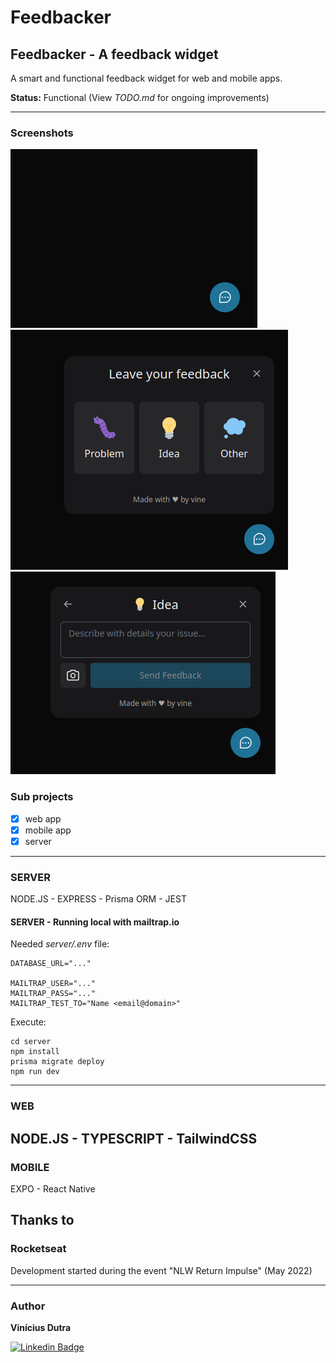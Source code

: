 # **Feedbacker**

## Feedbacker - A feedback widget
A smart and functional feedback widget for web and mobile apps.

**Status:** Functional (View *TODO.md* for ongoing improvements)

---
### Screenshots

![Feedbacker Teardrop](screen-capture-0.png)
![Feedbacker Options](screen-capture-1.png)
![Feedbacker Form](screen-capture-2.png)

### Sub projects

- [x] web app
- [x] mobile app
- [x] server
---
### SERVER

NODE.JS - EXPRESS - Prisma ORM - JEST

#### SERVER - Running local with mailtrap.io

Needed *server/.env* file:
```
DATABASE_URL="..."

MAILTRAP_USER="..."
MAILTRAP_PASS="..."
MAILTRAP_TEST_TO="Name <email@domain>"
```
Execute:
```
cd server
npm install
prisma migrate deploy
npm run dev
```
---
### WEB

NODE.JS - TYPESCRIPT - TailwindCSS
---
### MOBILE

EXPO - React Native

## Thanks to

### Rocketseat

Development started during the event "NLW Return Impulse" (May 2022)

---
### Author

**Vinícius Dutra**

[![Linkedin Badge](https://img.shields.io/badge/-Vinícius-blue?style=flat-square&logo=Linkedin&logoColor=white&link=https://www.linkedin.com/in/tgmarinho/)](https://www.linkedin.com/in/viniciusdesouzadutra/)
